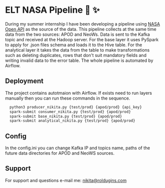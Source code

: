
# ELT NASA Pipeline 🔭 ✨

During my summer internship I have been developing a pipeline using [NASA Open API](https://api.nasa.gov/ "NASA Open API") as the source of the data. This pipeline collects at the same time data from the two sources: APOD and NeoWs. Data is sent to the Kafka topic and received at the Hadoop server. For the base layer it uses PySpark to apply for .json files schema and loads it to the Hive table. For the analytical layer it takes the data from the table to make transformations such as deleting duplicates, rows that don't suit mandatory fields and writing invalid data to the error table. The whole pipeline is automated by Airflow.
## Deployment

The project contains autotmaion with Airflow. If exists need to run layers manually then you can run these commands in the sequence.


```bash
  python3 producer_nikita.py {test/prod} {apod/prod} {api_key}
  spark-submit consumer_nikita.py {test/prod} {apod/prod}
  spark-submit base_nikita.py {test/prod} {apod/prod}
  spark-submit analytical_nikita.py {test/prod} {apod/prod}
```

## Config

In the config.ini you can change Kafka IP and topics name, paths of the future data directories for APOD and NeoWS sources.



## Support

For support and questions e-mail me: nikita@roldugins.com

